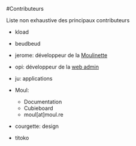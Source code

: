 #Contributeurs

Liste non exhaustive des principaux contributeurs

* kload

* beudbeud

* jerome: développeur de la [Moulinette](moulinette)

* opi: développeur de la [web admin](admin)

* ju: applications

* Moul: 
  * Documentation
  * Cubieboard
  * moul[at]moul.re

* courgette: design

* titoko